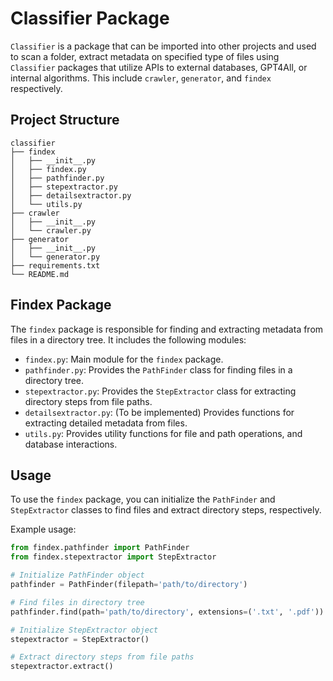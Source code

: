 # Classifier Package

`Classifier` is a package that can be imported into other projects and used to scan a folder, extract metadata on specified type of files using `Classifier` packages that utilize APIs to external databases, GPT4All, or internal algorithms. This include `crawler`, `generator`, and `findex` respectively.

## Project Structure

```plaintext
classifier
├── findex
│   ├── __init__.py
│   ├── findex.py
│   ├── pathfinder.py
│   ├── stepextractor.py
│   ├── detailsextractor.py
│   └── utils.py
├── crawler
│   ├── __init__.py
│   └── crawler.py
├── generator
│   ├── __init__.py
│   └── generator.py
├── requirements.txt
└── README.md
```

## Findex Package

The `findex` package is responsible for finding and extracting metadata from files in a directory tree. It includes the following modules:

- `findex.py`: Main module for the `findex` package.
- `pathfinder.py`: Provides the `PathFinder` class for finding files in a directory tree.
- `stepextractor.py`: Provides the `StepExtractor` class for extracting directory steps from file paths.
- `detailsextractor.py`: (To be implemented) Provides functions for extracting detailed metadata from files.
- `utils.py`: Provides utility functions for file and path operations, and database interactions.

## Usage

To use the `findex` package, you can initialize the `PathFinder` and `StepExtractor` classes to find files and extract directory steps, respectively.

Example usage:

```python
from findex.pathfinder import PathFinder
from findex.stepextractor import StepExtractor

# Initialize PathFinder object
pathfinder = PathFinder(filepath='path/to/directory')

# Find files in directory tree
pathfinder.find(path='path/to/directory', extensions=('.txt', '.pdf'))

# Initialize StepExtractor object
stepextractor = StepExtractor()

# Extract directory steps from file paths
stepextractor.extract()
```
